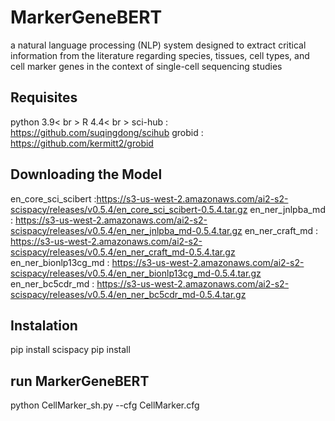 # MarkerGeneBERT
a natural language processing (NLP) system designed to extract critical information from the literature regarding species, tissues, cell types, and cell marker genes in the context of single-cell sequencing studies


## Requisites
python 3.9< br >
R 4.4< br >
sci-hub : https://github.com/suqingdong/scihub
grobid : https://github.com/kermitt2/grobid


## Downloading the Model
en_core_sci_scibert :https://s3-us-west-2.amazonaws.com/ai2-s2-scispacy/releases/v0.5.4/en_core_sci_scibert-0.5.4.tar.gz
en_ner_jnlpba_md : https://s3-us-west-2.amazonaws.com/ai2-s2-scispacy/releases/v0.5.4/en_ner_jnlpba_md-0.5.4.tar.gz
en_ner_craft_md : https://s3-us-west-2.amazonaws.com/ai2-s2-scispacy/releases/v0.5.4/en_ner_craft_md-0.5.4.tar.gz
en_ner_bionlp13cg_md : https://s3-us-west-2.amazonaws.com/ai2-s2-scispacy/releases/v0.5.4/en_ner_bionlp13cg_md-0.5.4.tar.gz
en_ner_bc5cdr_md : https://s3-us-west-2.amazonaws.com/ai2-s2-scispacy/releases/v0.5.4/en_ner_bc5cdr_md-0.5.4.tar.gz

## Instalation
pip install scispacy
pip install <Model local URL>


##  run MarkerGeneBERT
python CellMarker_sh.py --cfg CellMarker.cfg 


